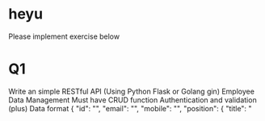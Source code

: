 # heyu

Please implement exercise below


Q1
===
Write an simple RESTful API (Using Python Flask or Golang gin)
Employee Data Management
Must have CRUD function
Authentication and validation (plus)
Data format
{
    "id": "<username>",
    "email": "<email>",
    "mobile": "<mobile>",
    "position": {
        "title": "<title>",
        "department": "<department>"
    }
}
  
程式的部份我寫的少，主要還是做系統部份的多
這題我會上網找一個來抄抄改改，目前粗看會是這個 (因PYTHON相對熟悉)
https://dev.to/paurakhsharma/flask-rest-api-part-0-setup-basic-crud-api-4650
然後  我會確認ID重覆是不是有問題 (username不一定是唯一的)
如果要改可能再加個UID 做為唯一值，或者要把ID+MOBILE做成唯一值
  
看貴司的職務說明也應是偏系統，可能的話，我們來聊聊監控、高可用、系統管理等等等
如果是我誤會了，這職務要寫很多的CODE，那我放棄
  
Q2
===
Build your application to container images and manage your service with docker-compose
Dockerfile
docker-compose.yml

這題應是承接上面
所以他解題是下一個BASE IMAGE，然後把 環境佈好，把FLASK 與API CODE丟上去跑 
用dockerfile寫成固定的設定檔，變成一個自訂的IMAGE
https://medium.com/bb-tutorials-and-thoughts/how-to-dockerize-the-python-rest-api-with-flask-library-d2b51dd4a0ae
粗粗看我會抄這個來改  (之所以是粗粗看，是系統建置過程中，先求有，再求好，也許未來我會改架構以優化或符合新需求)
並在dockerfile中加一段動作 git clone / pull Q1的程式碼
PS下，這段做出來的image我會給他專案名稱加功能的關鍵字在其中，因為很多專案很多IMAGE時，要確認人員的動作正確，會需要一些管理的功夫，命名就是其中一環


再用dockecompose寫成固定的設定檔
https://docs.docker.com/compose/gettingstarted/
一樣找一個來抄抄改改
再看怎啟程式 docker compose up -d (可能寫 init.d rc.local  or systemd ，在規範上 我定義程式的啟用一定要在開機時能自動運行，這樣基本有2個好處，1是不會忘記這台是跑什麼的東東，跑很多時也不會缺漏或錯置，2是可能供一線人員放大絕，在服務異常處理不行時，可以重啟機器)


Q3
===
Upload your git repository to public github and must have content below
app                   # application location
.env.example
Dockerfile
docker-compose.yml
README.md             # How to use
Note
We will clone your git repository and verify in local dev environment

我沒有CODE，只有思維如上所述，如果不合適，我很抱歉
